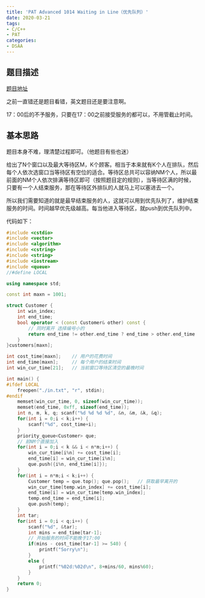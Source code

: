 ```yaml
---
title: 'PAT Advanced 1014 Waiting in Line（优先队列）'
date: 2020-03-21
tags:
- C/C++
- PAT
categories:
- DSAA
---
```


## 题目描述

[题目地址](https://pintia.cn/problem-sets/994805342720868352/problems/994805498207911936)

之前一直错还是题目看错，英文题目还是要注意啊。

17：00后的不予服务，只要在17：00之前接受服务的都可以，不用管截止时间。

<!-- more -->

## 基本思路

题目本身不难，理清楚过程即可。（他题目有些也迷）

给出了N个窗口以及最大等待区M，K个顾客。相当于本来就有K个人在排队，然后每个人依次选窗口当等待区有空位的适合。等待区总共可以容纳NM个人，所以最前面的NM个人依次排满等待区即可（按照题目定的规则），当等待区满的时候，只要有一个人结束服务，那在等待区外排队的人就马上可以塞进去一个。

所以我们需要知道的就是最早结束服务的人，这就可以用到优先队列了，维护结束服务的时间。时间越早优先级越高。每当他进入等待区，就push到优先队列中。

代码如下：

```c++
#include <cstdio>
#include <vector>
#include <algorithm>
#include <cstring>
#include <string>
#include <iostream>
#include <queue>
//#define LOCAL

using namespace std;

const int maxn = 1001;

struct Customer {
    int win_index;
    int end_time;
    bool operator < (const Customer& other) const {
        // 同时离开 选择编号小的
        return end_time != other.end_time ? end_time > other.end_time : win_index > other.win_index;
    }
}customers[maxn];

int cost_time[maxn];    // 用户的花费时间
int end_time[maxn];     // 每个用户的结束时间
int win_cur_time[21];   // 当前窗口等待区清空的最晚时间

int main() {
#ifdef LOCAL
    freopen("./in.txt", "r", stdin);
#endif
    memset(win_cur_time, 0, sizeof(win_cur_time));
    memset(end_time, 0xff, sizeof(end_time));
    int n, m, k, q; scanf("%d %d %d %d", &n, &m, &k, &q);
    for(int i = 0;i < k;i++) {
        scanf("%d", cost_time+i);
    }
    priority_queue<Customer> que;
    // 前NM个直接加入
    for(int i = 0;i < k && i < n*m;i++) {
        win_cur_time[i%n] += cost_time[i];
        end_time[i] = win_cur_time[i%n];
        que.push({i%n, end_time[i]});
    }
    for(int i = n*m;i < k;i++) {
        Customer temp = que.top(); que.pop();   // 获取最早离开的
        win_cur_time[temp.win_index] += cost_time[i];
        end_time[i] = win_cur_time[temp.win_index];
        temp.end_time = end_time[i];
        que.push(temp);
    }
    int tar;
    for(int i = 0;i < q;i++) {
        scanf("%d", &tar);
        int mins = end_time[tar-1];
        // 开始服务的时间不能晚于17:00
        if(mins - cost_time[tar-1] >= 540) {
            printf("Sorry\n");
        }
        else {
            printf("%02d:%02d\n", 8+mins/60, mins%60);
        }
    }
    return 0;
}
```


